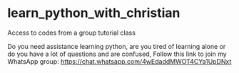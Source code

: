 # learn_python_with_christian
Access to codes from a group tutorial class

Do you need assistance learning python, are you tired of learning alone or do you have a lot of questions and are confused,
Follow this link to join my WhatsApp group: https://chat.whatsapp.com/4wEdaddMWOT4CYa1UpDNxt


